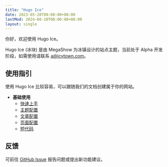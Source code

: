```yaml
---
title: "Hugo Ice"
date: 2023-05-28T00:00:00+08:00
lastMod: 2024-08-10T00:00:00+08:00
layout: single
---
```


你好，欢迎使用 Hugo Ice。

Hugo Ice (冰块) 是由 MegaShow 为冰镇设计的站点主题，当前处于 Alpha 开发阶段，如需使用请联系 a@icytown.com。

## 使用指引

使用 Hugo Ice 比较容易，可以跟随我们的文档创建属于你的网站。

- **基础使用**
  - [快速上手](getting-started/)
  - [主题配置](theme-config/)
  - [文章配置](front-matter/)
  - [页面配置](pages/)
  - [短代码](shortcodes/)

## 反馈

可前往 [GitHub Issue](https://github.com/megashow/hugo-ice/issues/new/choose) 报告问题或提出新功能建议。
